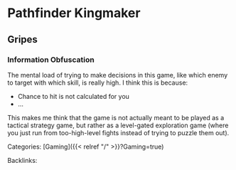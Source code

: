 # Pathfinder Kingmaker

## Gripes

### Information Obfuscation

The mental load of trying to make decisions in this game, like which enemy to
target with which skill, is really high.  I think this is because:

 - Chance to hit is not calculated for you
 - ...

This makes me think that the game is not actually meant to be played as a
tactical strategy game, but rather as a level-gated exploration game (where you
just run from too-high-level fights instead of trying to puzzle them out).










Categories: [Gaming]({{< relref "/" >}}?Gaming=true)

Backlinks: 
